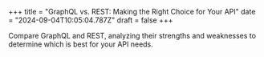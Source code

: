 +++
title = "GraphQL vs. REST: Making the Right Choice for Your API"
date = "2024-09-04T10:05:04.787Z"
draft = false
+++

Compare GraphQL and REST, analyzing their strengths and weaknesses to determine which is best for your API needs.
        